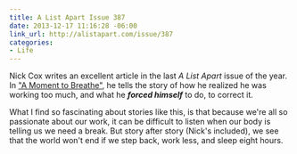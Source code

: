 ```yaml
---
title: A List Apart Issue 387
date: 2013-12-17 11:16:28 -06:00
link_url: http://alistapart.com/issue/387
categories:
- Life
---
```


Nick Cox writes an excellent article in the last *A List Apart* issue of the year. In ["A Moment to Breathe"](http://alistapart.com/article/a-moment-to-breathe), he tells the story of how he realized he was working too much, and what he ***forced himself*** to do, to correct it.

What I find so fascinating about stories like this, is that because we're all so passionate about our work, it can be difficult to listen when our body is telling us we need a break. But story after story (Nick's included), we see that the world won't end if we step back, work less, and sleep eight hours.
